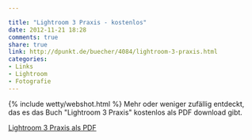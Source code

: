 ```yaml
---

title: "Lightroom 3 Praxis - kostenlos"
date: 2012-11-21 18:28
comments: true
share: true
link: http://dpunkt.de/buecher/4084/lightroom-3-praxis.html
categories: 
- Links
- Lightroom
- Fotografie
---
```

{% include wetty/webshot.html %} Mehr oder weniger zufällig entdeckt, das es das Buch "Lightroom 3 Praxis" kostenlos als PDF download gibt.

[Lightroom 3 Praxis als PDF](http://dpunkt.de/buecher/4084/lightroom-3-praxis.html)